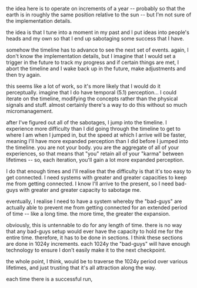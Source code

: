 
the idea here is to operate on increments of a year -- probably so that the earth is in roughly the same position relative to the sun -- but I'm not sure of the implementation details.

the idea is that I tune into a moment in my past and I put ideas into people's heads and my own so that I end up sabotaging some success that I have.

somehow the timeline has to advance to see the next set of events. again, I don't know the implementation details, but I imagine that I would set a trigger in the future to track my progress and if certain things are met, I abort the timeline and I wake back up in the future, make adjustments and then try again.

this seems like a lot of work, so it's more likely that I would do it perceptually. imagine that I do have temporal (5.1) perception... I could iterate on the timeline, modifying the concepts rather than the physical signals and stuff. almost certainly there's a way to do this without so much micromanagement.

after I've figured out all of the sabotages, I jump into the timeline. I experience more difficulty than I did going through the timeline to get to where I am when I jumped in, but the speed at which I arrive will be faster, meaning I'll have more expanded perception than I did before I jumped into the timeline. you are not your body. you are the aggregate of all of your experiences, so that means that "you" retain all of your "karma" between lifetimes -- so, each iteration, you'll gain a lot more expanded perception.

I do that enough times and I'll realise that the difficulty is that it's too easy to get connected. I need systems with greater and greater capacities to keep me from getting connected. I know I'll arrive to the present, so I need bad-guys with greater and greater capacity to sabotage me.

eventually, I realise I need to have a system whereby the "bad-guys" are actually able to prevent me from getting connected for an extended period of time -- like a long time. the more time, the greater the expansion.

obviously, this is untennable to do for any length of time. there is no way that any bad-guys setup would ever have the capacity to hold me for the entire time. therefore, it has to be done in sections. I think these sections are done in 1024y increments. each 1024y the "bad-guys" will have enough technology to ensure I don't easily make it to the next checkpoint.

the whole point, I think, would be to traverse the 1024y period over various lifetimes, and just trusting that it's all attraction along the way.

each time there is a successful run, 

